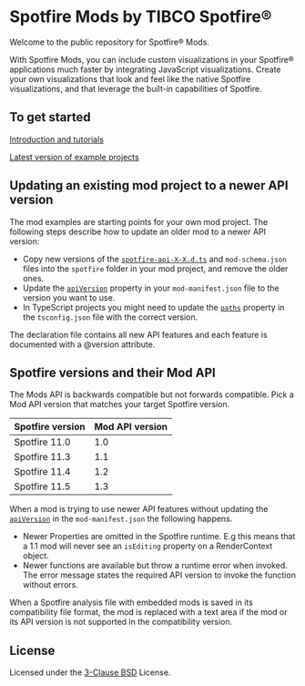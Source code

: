 # Spotfire Mods by TIBCO Spotfire®

Welcome to the public repository for Spotfire® Mods.

With Spotfire Mods, you can include custom visualizations in your Spotfire® applications much faster by integrating JavaScript visualizations. Create your own visualizations that look and feel like the native Spotfire visualizations, and that leverage the built-in capabilities of Spotfire.

## To get started

[Introduction and tutorials](https://tibcosoftware.github.io/spotfire-mods/docs/)

[Latest version of example projects](https://github.com/TIBCOSoftware/spotfire-mods/releases/latest)

## Updating an existing mod project to a newer API version

The mod examples are starting points for your own mod project. The following steps describe how to update an older mod to a newer API version:

- Copy new versions of the [`spotfire-api-X-X.d.ts`](https://github.com/TIBCOSoftware/spotfire-mods/tree/master/examples/js-dev-barchart/spotfire) and `mod-schema.json` files into the `spotfire` folder in your mod project, and remove the older ones.
- Update the [`apiVersion`](https://github.com/TIBCOSoftware/spotfire-mods/blob/7be343f007d2ec9f3d36e5078419b57674db8467/examples/js-dev-barchart/src/mod-manifest.json#L2) property in your `mod-manifest.json` file to the version you want to use.
- In TypeScript projects you might need to update the [`paths`](https://github.com/TIBCOSoftware/spotfire-mods/blob/7be343f007d2ec9f3d36e5078419b57674db8467/examples/ts-spiderchart-d3/tsconfig.json#L17) property in the `tsconfig.json` file with the correct version.

The declaration file contains all new API features and each feature is documented with a @version attribute.

## Spotfire versions and their Mod API

The Mods API is backwards compatible but not forwards compatible. Pick a Mod API version that matches your target Spotfire version.

| Spotfire version | Mod API version |
|------------------|-----------------|
| Spotfire 11.0    | 1.0             |
| Spotfire 11.3    | 1.1             |
| Spotfire 11.4    | 1.2             |
| Spotfire 11.5    | 1.3             |

When a mod is trying to use newer API features without updating the [`apiVersion`](https://github.com/TIBCOSoftware/spotfire-mods/blob/7be343f007d2ec9f3d36e5078419b57674db8467/examples/js-dev-barchart/src/mod-manifest.json#L2) in the `mod-manifest.json` the following happens.

- Newer Properties are omitted in the Spotfire runtime. E.g this means that a 1.1 mod will never see an `isEditing` property on a RenderContext object.
- Newer functions are available but throw a runtime error when invoked. The error message states the required API version to invoke the function without errors.

When a Spotfire analysis file with embedded mods is saved in its compatibility file format, the mod is replaced with a text area if the mod or its API version is not supported in the compatibility version.

## License

Licensed under the [3-Clause BSD](https://github.com/TIBCOSoftware/spotfire-mods/blob/master/LICENSE) License.
